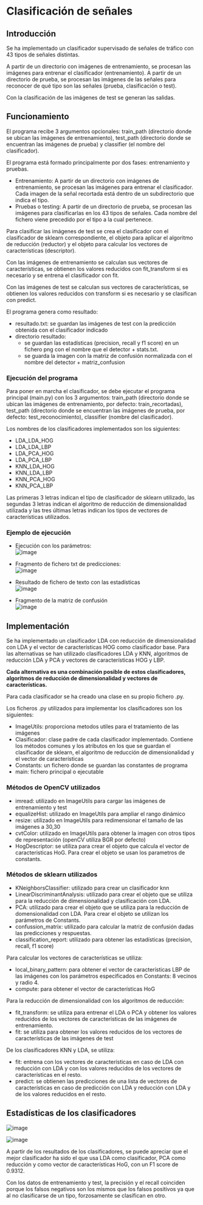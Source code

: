 # Clasificación de señales

## Introducción
Se ha implementado un clasificador supervisado de señales de tráfico con 43 tipos de señales distintas.

A partir de un directorio con imágenes de entrenamiento, se procesan las imágenes para entrenar el clasificador (entrenamiento). A partir de un directorio de prueba, se procesan las imágenes de las señales para reconocer de qué tipo son las señales (prueba, clasificación o test).

Con la clasificación de las imágenes de test se generan las salidas.

## Funcionamiento

El programa recibe 3 argumentos opcionales: train_path (directorio donde se ubican las imágenes de entrenamiento), test_path (directorio donde se encuentran las imágenes de prueba) y classifier (el nombre del clasificador).

El programa está formado principalmente por dos fases: entrenamiento y pruebas.
- Entrenamiento: A partir de un directorio con imágenes de entrenamiento, se procesan las imágenes para entrenar el clasificador. Cada imagen de la señal recortada está dentro de un subdirectorio que indica el tipo.
- Pruebas o testing: A partir de un directorio de prueba, se procesan las imágenes para clasificarlas en los 43 tipos de señales. Cada nombre del fichero viene precedido por el tipo a la cual pertenece.

Para clasificar las imágenes de test se crea el clasificador con el clasificador de sklearn correspondiente, el objeto para aplicar el algoritmo de reducción (reductor) y el objeto para calcular los vectores de características (descriptor). 

Con las imágenes de entrenamiento se calculan sus vectores de características, se obtienen los valores reducidos con fit_transform si es necesario y se entrena el clasificador con fit. 

Con las imágenes de test se calculan sus vectores de características, se obtienen los valores reducidos con transform si es necesario y se clasifican con predict.

El programa genera como resultado:
- resultado.txt: se guardan las imágenes de test con la predicción obtenida con el clasificador indicado
- directorio resultado: 
  - se guardan las estadísticas (precision, recall y f1 score) en un fichero png con el nombre que el detector + stats.txt.
  - se guarda la imagen con la matriz de confusión normalizada con el nombre del detector + matriz_confusion

### Ejecución del programa
Para poner en marcha el clasificador, se debe ejecutar el programa principal (main.py) con los 3 argumentos: train_path (directorio donde se ubican las imágenes de entrenamiento, por defecto: train_recortadas), test_path (directorio donde se encuentran las imágenes de prueba, por defecto: test_reconocimiento), classifier (nombre del clasificador). 

Los nombres de los clasificadores implementados son los siguientes:
- LDA_LDA_HOG
- LDA_LDA_LBP
- LDA_PCA_HOG
- LDA_PCA_LBP
- KNN_LDA_HOG
- KNN_LDA_LBP
- KNN_PCA_HOG
- KNN_PCA_LBP

Las primeras 3 letras indican el tipo de clasificador de sklearn utilizado, las segundas 3 letras indican el algoritmo de reducción de dimensionalidad utilizada y las tres últimas letras indican los tipos de vectores de características utilizados.

### Ejemplo de ejecución
- Ejecución con los parámetros:<br>
![image](https://user-images.githubusercontent.com/47939220/120105148-0039c180-c158-11eb-8d60-3897b44461d8.png)

- Fragmento de fichero txt de predicciones:<br>
![image](https://user-images.githubusercontent.com/47939220/120105166-13e52800-c158-11eb-910e-f691044a5fc6.png)

- Resultado de fichero de texto con las estadísticas <br>
![image](https://user-images.githubusercontent.com/47939220/120105184-295a5200-c158-11eb-80f1-ee9862817b43.png)

- Fragmento de la matriz de confusión <br>
![image](https://user-images.githubusercontent.com/47939220/120105197-3aa35e80-c158-11eb-8ca5-3d60fa198ac2.png)

## Implementación
Se ha implementado un clasificador LDA con reducción de dimensionalidad con LDA y el vector de características HOG como clasificador base. Para las alternativas se han utilizado clasificadores LDA y KNN, algoritmos de reducción LDA y PCA y vectores de características HOG y LBP. 

**Cada alternativa es una combinación posible de estos clasificadores, algoritmos de reducción de dimensionalidad y vectores de características.**

Para cada clasificador se ha creado una clase en su propio fichero .py.

Los ficheros .py utilizados para implementar los clasificadores son los siguientes:
- ImageUtils: proporciona metodos utiles para el tratamiento de las imágenes
- Clasificador: clase padre de cada clasificador implementado. Contiene los métodos comunes y los atributos en los que se guardan el clasificador de sklearn, el algoritmo de reducción de dimensionalidad y el vector de características
- Constants: un fichero donde se guardan las constantes de programa
- main: fichero principal o ejecutable

### Métodos de OpenCV utilizados
- imread: utilizado en ImageUtils para cargar las imágenes de entrenamiento y test
- equalizeHist: utilizado en ImageUtils para ampliar el rango dinámico 
- resize: utilizado en ImageUtils para redimensionar el tamaño de las imágenes a 30,30
- cvtColor: utilizado en ImageUtils para obtener la imagen con otros tipos de representación (openCV utiliza BGR por defecto)
- HogDescriptor: se utiliza para crear el objeto que calcula el vector de caracteristicas HoG. Para crear el objeto se usan los parametros de constants.

### Métodos de sklearn utilizados
- KNeighborsClassifier: utilizado para crear un clasificador knn
- LinearDiscriminantAnalysis: utilizado para crear el objeto que se utiliza para la reducción de dimensionalidad y clasificación con LDA.
- PCA: utilizado para crear el objeto que se utiliza para la reducción de domensionalidad con LDA. Para crear el objeto se utilizan los parámetros de Constants.
- confussion_matrix: utilizado para calcular la matriz de confusión dadas las predicciones y respuestas.
- classification_report: utilizado para obtener las estadísticas (precision, recall, f1 score)


Para calcular los vectores de características se utiliza:
- local_binary_pattern: para obtener el vector de características LBP de las imágenes con los parámetros especificados en Constants: 8 vecinos y radio 4.
- compute: para obtener el vector de características HoG

Para la reducción de dimensionalidad con los algoritmos de reducción:
- fit_transform: se utiliza para entrenar el LDA o PCA y obtener los valores reducidos de los vectores de características de las imágenes de entrenamiento.
- fit: se utiliza para obtener los valores reducidos de los vectores de características de las imágenes de test

De los clasificadores KNN y LDA, se utiliza: 
- fit: entrena con los vectores de características en caso de LDA con reducción con LDA y con los valores reducidos de los vectores de características en el resto.
- predict: se obtienen las predicciones de una lista de vectores de características en caso de predicción con LDA y reducción con LDA y de los valores reducidos en el resto.

## Estadísticas de los clasificadores

![image](https://user-images.githubusercontent.com/47939220/120105337-ce752a80-c158-11eb-98f1-453db9d6b1d4.png)

![image](https://user-images.githubusercontent.com/47939220/120105357-dd5bdd00-c158-11eb-9742-94d3947da43b.png)

A partir de los resultados de los clasificadores, se puede apreciar que el mejor clasificador ha sido el que usa LDA como clasificador, PCA como reducción y como vector de características HoG, con un F1 score de 0.9312.

Con los datos de entrenamiento y test, la precisión y el recall coinciden porque los falsos negativos son los mismos que los falsos positivos ya que al no clasificarse de un tipo, forzosamente se clasifican en otro.


